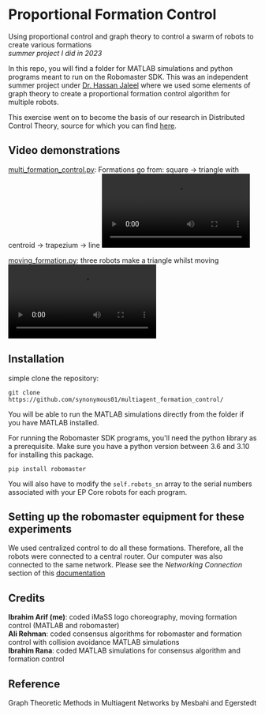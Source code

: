 # Proportional Formation Control 
Using proportional control and graph theory to control a swarm of robots to create various formations  
_summer project I did in 2023_

In this repo, you will find a folder for MATLAB simulations and python programs meant to run on the Robomaster SDK. This was an independent summer project under [Dr. Hassan Jaleel](https://scholar.google.com/citations?user=T7kqUskAAAAJ&hl=en) where we used some elements of graph theory
to create a proportional formation control algorithm for multiple robots. 

This exercise went on to become the basis of our research in Distributed Control Theory, source for which you can find [here](https://github.com/synonymous01/multiagent_control).

## Video demonstrations
[multi_formation_control.py](https://github.com/synonymous01/multiagent_formation_control/blob/main/robomaster-programs/multi_formation_control.py): Formations go from: square -> triangle with centroid -> trapezium -> line
<video src="https://github.com/synonymous01/multiagent_formation_control/assets/40025239/1ad48f6c-2efa-4646-b580-2be9840d3e06" />

[moving_formation.py](https://github.com/synonymous01/multiagent_formation_control/blob/main/robomaster-programs/moving_formation.py): three robots make a triangle whilst moving
<video src="https://github.com/synonymous01/multiagent_formation_control/assets/40025239/b1209d92-55fc-4e8c-87fe-dbed828e8420"/>

## Installation

simple clone the repository:
```
git clone https://github.com/synonymous01/multiagent_formation_control/
```

You will be able to run the MATLAB simulations directly from the folder if you have MATLAB installed.

For running the Robomaster SDK programs, you'll need the python library as a prerequisite. Make sure you have a python version between 3.6 and 3.10 for installing this package.
```
pip install robomaster
```

You will also have to modify the `self.robots_sn` array to the serial numbers associated with your EP Core robots for each program. 

## Setting up the robomaster equipment for these experiments
We used centralized control to do all these formations. Therefore, all the robots were connected to a central router. Our computer was also connected to the same network.
Please see the *Networking Connection* section of this [documentation](https://robomaster-dev.readthedocs.io/en/latest/python_sdk/connection.html)

## Credits
**Ibrahim Arif (me)**: coded iMaSS logo choreography, moving formation control (MATLAB and robomaster)  
**Ali Rehman**: coded consensus algorithms for robomaster and formation control with collision avoidance MATLAB simulations  
**Ibrahim Rana**: coded MATLAB simulations for consensus algorithm and formation control  

## Reference
Graph Theoretic Methods in Multiagent Networks by Mesbahi and Egerstedt
